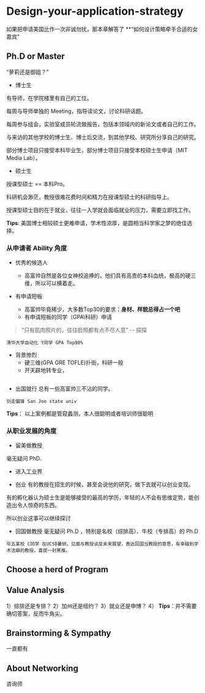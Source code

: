 # Design-your-application-strategy

如果把申请美国比作一次非诚勿扰，那本章解答了 **“如何设计策略牵手合适的女嘉宾”

## Ph.D or Master
“萝莉还是御姐？”

- 博士生

有导师，在学院楼里有自己的工位。

每周与导师单独的 Meeting，指导读论文，讨论科研话题。

每周参与组会，实验室成员轮流做报告，包括本领域内的新论文或者自己的工作。

与来访的其他学校的博士生、博士后交流，到其他学校、研究所分享自己的研究。

部分博士项目只接受本科毕业生，部分博士项目只接受本校硕士生申请（MIT Media Lab）。

- 硕士生 

授课型硕士 == 本科Pro。 

科研机会渺茫，教授很难花费时间和精力在授课型硕士的科研指导上。

授课型硕士目的在于就业，往往一入学就会面临就业的压力，需要立即找工作。

**Tips**: 美国博士相较硕士更难申请，学术性浓厚，是圆相当科学家之梦的绝佳选择。

### 从申请者 Ability 角度
- 优秀的候选人
  - 高富帅自然是各位女神校追捧的，他们具有高贵的本科血统，极高的硬三维，所以可以横着走。

- 有申请短板
  - 高富帅毕竟稀少，大多数Top30的要求：**身材、样貌总得占一个吧**
  - 有申请短板的同学（GPA\科研）申请
> “只有肌肉照片的，往往脸照都有点不尽人意”  -- 探探

~~~
清华大学自动化 Y同学 GPA Top90% 
~~~

- 背景惨烈
   - 硬三维(GPA GRE TOFLE)扑街，科研一般  
   - 开天辟地转专业，
~~~

~~~

- 出国就行
总有一些高富帅三不沾的同学。
~~~
剑走偏锋 San Joe state univ 
~~~
**Tips**： 以上案例都是管窥蠡测，本人很聪明或者培训师很聪明

### 从职业发展的角度
- 留美做教授

毫无疑问 PhD.

- 进入工业界

- 创业
有的教授在招生的时候，甚至会说他的研究，做下去就可以创业变现。

有的孵化器认为硕士生是能够接受的最高的学历，年轻的人不会有思维定势，能创造出令人惊奇的东西。

所以创业这事可以继续探讨

- 回国做教授
毫无疑问 Ph.D ，特别是名校（综排高）、牛校（专排高）的 Ph.D
~~~
华五某校 C同学 在UCSD暑研。见面与教授谈及未来展望，表达回国当教授的意愿，有幸碰到学术洁癖的教授，喜提一封黑推。
~~~

## Choose a herd of Program

## Value Analysis
1）综排还是专排？
2）加州还是纽约？
3）就业还是申博？
4）
**Tips**：并不需要确切答案，反而牛角尖。

## Brainstorming & Sympathy 
一直都有

## About Networking
咨询师
